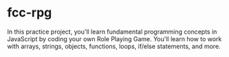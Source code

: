 # fcc-rpg
In this practice project, you'll learn fundamental programming concepts in JavaScript by coding your own Role Playing Game. You'll learn how to work with arrays, strings, objects, functions, loops, if/else statements, and more.
